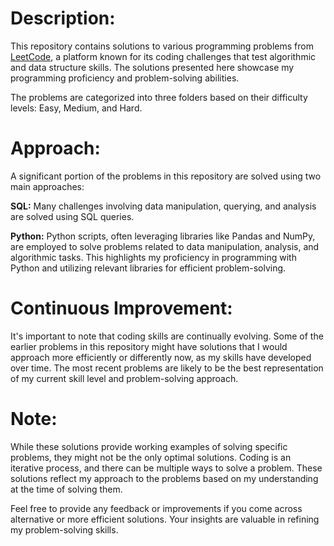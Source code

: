 # Description:
This repository contains solutions to various programming problems from [LeetCode](https://leetcode.com/vladislavsherwood/), a platform known for its coding challenges that test algorithmic and data structure skills. The solutions presented here showcase my programming proficiency and problem-solving abilities.

The problems are categorized into three folders based on their difficulty levels: Easy, Medium, and Hard.

# Approach:
A significant portion of the problems in this repository are solved using two main approaches:

**SQL:** Many challenges involving data manipulation, querying, and analysis are solved using SQL queries.

**Python:** Python scripts, often leveraging libraries like Pandas and NumPy, are employed to solve problems related to data manipulation, analysis, and algorithmic tasks. This highlights my proficiency in programming with Python and utilizing relevant libraries for efficient problem-solving.

# Continuous Improvement:
It's important to note that coding skills are continually evolving. Some of the earlier problems in this repository might have solutions that I would approach more efficiently or differently now, as my skills have developed over time. The most recent problems are likely to be the best representation of my current skill level and problem-solving approach.

# Note:
While these solutions provide working examples of solving specific problems, they might not be the only optimal solutions. Coding is an iterative process, and there can be multiple ways to solve a problem. These solutions reflect my approach to the problems based on my understanding at the time of solving them.

Feel free to provide any feedback or improvements if you come across alternative or more efficient solutions. Your insights are valuable in refining my problem-solving skills. 

